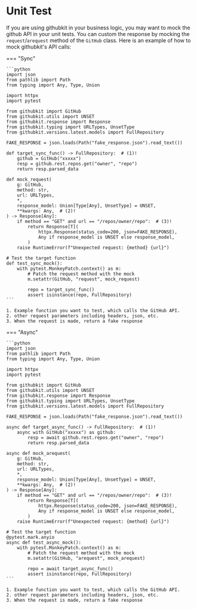 # Unit Test

If you are using githubkit in your business logic, you may want to mock the github API in your unit tests. You can custom the response by mocking the `request`/`arequest` method of the `GitHub` class. Here is an example of how to mock githubkit's API calls:

=== "Sync"

    ```python
    import json
    from pathlib import Path
    from typing import Any, Type, Union

    import httpx
    import pytest

    from githubkit import GitHub
    from githubkit.utils import UNSET
    from githubkit.response import Response
    from githubkit.typing import URLTypes, UnsetType
    from githubkit.versions.latest.models import FullRepository

    FAKE_RESPONSE = json.loads(Path("fake_response.json").read_text())

    def target_sync_func() -> FullRepository:  # (1)!
        github = GitHub("xxxxx")
        resp = github.rest.repos.get("owner", "repo")
        return resp.parsed_data

    def mock_request(
        g: GitHub,
        method: str,
        url: URLTypes,
        *,
        response_model: Union[Type[Any], UnsetType] = UNSET,
        **kwargs: Any,  # (2)!
    ) -> Response[Any]:
        if method == "GET" and url == "/repos/owner/repo":  # (3)!
            return Response[T](
                httpx.Response(status_code=200, json=FAKE_RESPONSE),
                Any if response_model is UNSET else response_model,
            )
        raise RuntimeError(f"Unexpected request: {method} {url}")

    # Test the target function
    def test_sync_mock():
        with pytest.MonkeyPatch.context() as m:
            # Patch the request method with the mock
            m.setattr(GitHub, "request", mock_request)

            repo = target_sync_func()
            assert isinstance(repo, FullRepository)
    ```

    1. Example function you want to test, which calls the GitHub API.
    2. other request parameters including headers, json, etc.
    3. When the request is made, return a fake response

=== "Async"

    ```python
    import json
    from pathlib import Path
    from typing import Any, Type, Union

    import httpx
    import pytest

    from githubkit import GitHub
    from githubkit.utils import UNSET
    from githubkit.response import Response
    from githubkit.typing import URLTypes, UnsetType
    from githubkit.versions.latest.models import FullRepository

    FAKE_RESPONSE = json.loads(Path("fake_response.json").read_text())

    async def target_async_func() -> FullRepository:  # (1)!
        async with GitHub("xxxxx") as github:
            resp = await github.rest.repos.get("owner", "repo")
            return resp.parsed_data

    async def mock_arequest(
        g: GitHub,
        method: str,
        url: URLTypes,
        *,
        response_model: Union[Type[Any], UnsetType] = UNSET,
        **kwargs: Any,  # (2)!
    ) -> Response[Any]:
        if method == "GET" and url == "/repos/owner/repo":  # (3)!
            return Response[T](
                httpx.Response(status_code=200, json=FAKE_RESPONSE),
                Any if response_model is UNSET else response_model,
            )
        raise RuntimeError(f"Unexpected request: {method} {url}")

    # Test the target function
    @pytest.mark.anyio
    async def test_async_mock():
        with pytest.MonkeyPatch.context() as m:
            # Patch the request method with the mock
            m.setattr(GitHub, "arequest", mock_arequest)

            repo = await target_async_func()
            assert isinstance(repo, FullRepository)
    ```

    1. Example function you want to test, which calls the GitHub API.
    2. other request parameters including headers, json, etc.
    3. When the request is made, return a fake response
